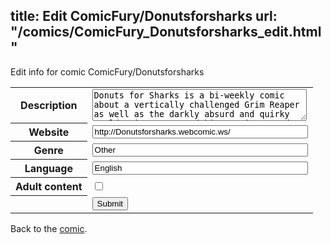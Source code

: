 title: Edit ComicFury/Donutsforsharks
url: "/comics/ComicFury_Donutsforsharks_edit.html"
---
Edit info for comic ComicFury/Donutsforsharks

<form name="comic" action="http://gaepostmail.appspot.com/comic/" method="post">
<table class="comicinfo">
<tr>
<th>Description</th><td><textarea name="description" cols="40" rows="3">Donuts for Sharks is a bi-weekly comic about a vertically challenged Grim Reaper as well as the darkly absurd and quirky world going on around him. Comics Tuesday and Friday.</textarea></td>
</tr>
<tr>
<th>Website</th><td><input type="text" name="url" value="http://Donutsforsharks.webcomic.ws/" size="40"/></td>
</tr>
<tr>
<th>Genre</th><td><input type="text" name="genre" value="Other" size="40"/></td>
</tr>
<tr>
<th>Language</th><td><input type="text" name="language" value="English" size="40"/></td>
</tr>
<tr>
<th>Adult content</th><td><input type="checkbox" name="adult" value="adult" /></td>
</tr>
<tr>
<th></th><td>
<input type="hidden" name="comic" value="ComicFury_Donutsforsharks" />
<input type="submit" name="submit" value="Submit" />
</td>
</tr>
</table>
</form>

Back to the [comic](ComicFury_Donutsforsharks.html).
